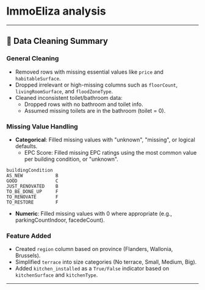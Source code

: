 # ImmoEliza analysis

---

## 🧹 Data Cleaning Summary

### General Cleaning

- Removed rows with missing essential values like `price` and `habitableSurface`.
- Dropped irrelevant or high-missing columns such as `floorCount`, `livingRoomSurface`, and `floodZoneType`.
- Cleaned inconsistent toilet/bathroom data:
  - Dropped rows with no bathroom and toilet info.
  - Assumed missing toilets are in the bathroom (toilet = 0).

### Missing Value Handling

- **Categorical**: Filled missing values with "unknown", "missing", or logical defaults.
  - EPC Score: Filled missing EPC ratings using the most common value per building condition, or "unknown".

```
buildingCondition
AS_NEW            B
GOOD              C
JUST_RENOVATED    B
TO_BE_DONE_UP     F
TO_RENOVATE       F
TO_RESTORE        F
```

- **Numeric**: Filled missing values with 0 where appropriate (e.g., parkingCountIndoor, facedeCount).

### Feature Added

- Created `region` column based on province (Flanders, Wallonia, Brussels).
- Simplified `terrace` into size categories (No terrace, Small, Medium, Big).
- Added `kitchen_installed` as a `True/False` indicator based on `kitchenSurface` and `kitchenType`.

---
